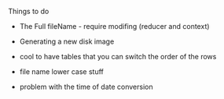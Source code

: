 Things to do
* The Full fileName - require modifing (reducer and context)
* Generating a new disk image


* cool to have tables that you can switch the order of the rows




* file name lower case stuff
* problem with the time of date conversion